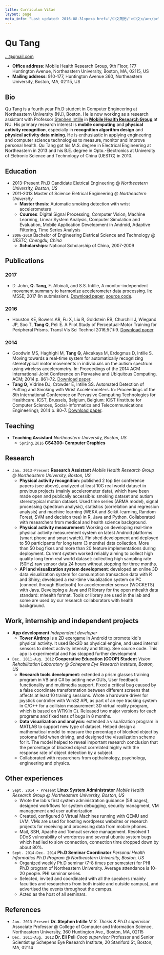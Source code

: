 ```yaml
---
title: Curriculum Vitae
layout: page
meta_info: "Last updated: 2016-08-31<p><a href='/中文简历/'>中文</a></p>"
---
```


# __Qu Tang__

[...@gmail.com](http://www.google.com/recaptcha/mailhide/d?k=01hQSjBLMxACjwbK_AGELOLg==&amp;c=WlYLqRnTu6ivdRewzazpnGXbp0Q42_mzU_5iu5dk6hY=)

* __Office address__:
Mobile Health Research Group, 
9th Floor, 177 Huntington Avenue,
Northeastern University,
Boston, MA, 02115, US
* __Mailing address__:
910-177,
Huntington Avenue 360,
Northeastern University,
Boston, MA, 02115, US

## Bio
Qu Tang is a fourth year Ph.D student in Computer Engineering at Northeastern University (NU), Boston. He is now working as a research assistant with Professor [Stephen Intille](http://www.ccs.neu.edu/home/intille/) in [__Mobile Health Research Group__](http://mhealth.ccs.neu.edu/) at NU. His primary research interest is __mobile computing__ and __physical activity recognition__, especially in __recognition algorithm design__ and __physical activity data mining__. He is enthusiastic in applying engineering and computer science technologies to measure, monitor and improve personal health. Qu Tang got his M.S. degree in Electrical Engineering at Northeastern in 2013 and his B.E. degree in Opto.-Electronics at University of Eletronic Science and Technology of China (UESTC) in 2010.

## Education
* 2013-Present Ph.D Candidate Eletrical Engineering @ _Northeastern University, Boston, US_
* 2011-2013 Master of Science Eletrical Engineering @ _Northeastern University_
    * __Master thesis__: Automatic smoking detection with wrist accelerometers
    * __Courses__: Digital Signal Processing, Computer Vision, Machine Learning, Linear System Analysis, Computer Simulation and Evaluation, Mobile Application Development in Android, Adaptive Filtering, Time Series Analysis
* `2006-2010` Bachelor of Engineering Eletrical Science and Technology @ _UESTC, Chengdu, China_
    * __Scholarships__: National Scholarship of China, 2007-2009

## Publications
### 2017 
* D. John, __Q. Tang__, F. Albinali, and S.S. Intille, A monitor-independent movement summary to harmonize accelerometer data processing. In: MSSE; 2017 (In submission). [Download paper](), [source code](https://github.com/qutang/MIMSunit).

### 2016
* Houston KE, Bowers AR, Fu X, Liu R, Goldstein RB, Churchill J, Wiegand JP, Soo T, __Tang Q__, Peli E. A Pilot Study of Perceptual-Motor Training for Peripheral Prisms. Transl Vis Sci Technol 2016;5(1):9. [Download paper](http://tvst.arvojournals.org/article.aspx?articleid=2496592).

### 2014
* Goodwin MS, Haghighi M, __Tang Q__, Akcakaya M, Erdogmus D, Intille S. Moving towards a real-time system for automatically recognizing stereotypical motor movements in individuals on the autism spectrum using wireless accelerometry. In: Proceedings of the 2014 ACM International Joint Conference on Pervasive and Ubiquitous Computing. ACM; 2014 p. 861–72. [Download paper](https://dl.acm.org/citation.cfm?doid=2632048.2632096).
* __Tang Q__, Vidrine DJ, Crowder E, Intille SS. Automated Detection of Puffing and Smoking with Wrist Accelerometers. In: Proceedings of the 8th International Conference on Pervasive Computing Technologies for Healthcare. ICST, Brussels, Belgium, Belgium: ICST (Institute for Computer Sciences, Social-Informatics and Telecommunications Engineering); 2014 p. 80–7. [Download paper](https://dl.acm.org/citation.cfm?id=2686905).

## Teaching
* __Teaching Assistant__ _Northeastern University, Boston, US_
    * `Spring,2016` __CS4300: Computer Graphics__

## Research
* `Jan. 2013-Present` __Research Assistant__ _Mobile Health Research Group @ Northeastern University, Boston, US_
    + __Physical activity recognition__: published 2 top tier conference papers (see above), analyzed at least 10G real world dataset in previous projects (mainly accelerometer data), which have been made open and publically accessible: smoking dataset and autism stereotypical motion dataset. Used time series (ARMA model), signal processing (spectrum analysis), statistics (correlation and regression analysis) and machine learning (WEKA and Scikit-learning, Random Forest, SVM and decision tree) in R, Java and Python. Collaborated with researchers from medical and health science background.
    + __Physical activity measurement__: Working on developing real-time physical activity measurement system on latest Android platforms (smart phone and smart watch). Finished development and deployed to 50 participants for long term (3 months) data collection. More than 50 bug fixes and more than 20 feature implementations during deployment. Current system worked reliably aiming to collect high quality long term real world dataset: collecting high sampling rate (50Hz) raw sensor data 24 hours without stopping for three months.
    + __API and visualization system development__: developed an online 3D data visualization system for consumption transaction data with R and Shiny; developed a real-time visualization system on PC (connect through Bluetooth) for accelerometer sensor (WOCKETS) with Java. Developing a Java and R library for the open mhealth data standard: mhealth format. Tools or library are used in the lab and some are used by our research collaborators with health background.

## Work, internship and independent projects
* __App development__ _Independent developer_
    + __Tower Airdrop__ is a 2D exergame in Android to promote kid's physical activity. It used Box2D as physical engine, and used internal sensors to detect activity intensity and tilting. See source code. This app is experimental and has stopped further development.
* `Dec. 2011-Aug. 2012` __Cooperative Education (COOP) Student__ _Vision Rehabilitation Laboratory @ Schepens Eye Research Institute, Boston, US_
    + __Research tools development__: extended a prism glasses training program in VB and C# by adding new GUIs, User feedback functionality and multimedia support. Fixed a critical bug caused by a false coordinate transformation between different screens that affects at least 10 training sessions. Wrote a hardware driver for joystick controller with Win32 API, as part of an eye tracking system in C/C++ for a collision measurement 3D virtual reality program, which is based on WTK(in C). Released two major versions for each programs and fixed tens of bugs in 8 months.
    + __Data visualization and analysis__: extended a visualization program in MATLAB to support new type of dataset. Helped design a mathematical model to measure the percentage of blocked object by scotoma field when driving, and designed the visualization scheme for it. The model helped to reveal important research conclusion that the percentage of blocked object correlated highly with the response rate of object detection by a subject.
    + Collaborated with researchers from opthalmology, psychology, engineering and physics.

## Other experiences
* `Sept. 2014 - Present` __Linux System Administrator__ _Mobile Health Research Group @ Northeastern University, Boston, US_
    + Wrote the lab's first system administration guidance (58 pages), designed workflows for system debugging, security managment, VM management and user authorization.
    + Created, configured 8 Virtual Machines running with QEMU and LVM, VMs are used for hosting wordpress websites or research projects for receiving and processing data from mobile phones.
    + Mail, SSH, Apache and Tomcat service management. Resolved 1 DDoS vulnerability of wordpress and several ubuntu system bugs which had led to slow connection, connection time dropped down by about 80%.
* `Sept. 2014-Dec. 2014` __Ph.D Seminar Coordinator__ _Personal Health Informatics Ph.D Program @ Northeastern University, Boston, US_
    + Organized weekly Ph.D seminar (7-8 times per semester) for PHI Ph.D program of Northeastern University. Average attendance is 10-20 people. PHI seminar series.
    + Selected, invited and coordinated with all the speakers (mainly faculties and researchers from both inside and outside campus), and advertised the events throughout the campus.
    + Acted as the host of all seminars.

## References
* `Jan. 2013-Present` __Dr. Stephen Intille__ _M.S. Thesis & Ph.D supervisor_ 
    Associate Professor @ College of Computer and Information Science, Northeastern University, 360 Huntington Ave., Boston, MA, 02115
* `Dec. 2011-Aug. 2012` __Dr. Eli Peli__ _Coop supervisor_ 
    Professor and Senior Scientist @ Schepens Eye Research Institute, 20 Staniford St, Boston, MA, 02114



